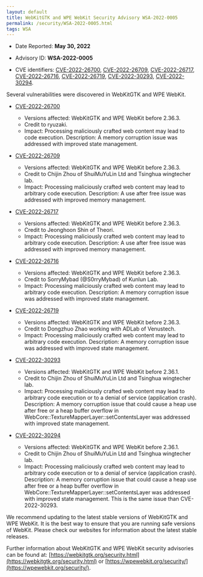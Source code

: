 ```yaml
---
layout: default
title: WebKitGTK and WPE WebKit Security Advisory WSA-2022-0005
permalink: /security/WSA-2022-0005.html
tags: WSA
---
```


* Date Reported: **May 30, 2022**

* Advisory ID: **WSA-2022-0005**

* CVE identifiers: [CVE-2022-26700](#CVE-2022-26700), [CVE-2022-26709](#CVE-2022-26709),
  [CVE-2022-26717](#CVE-2022-26717), [CVE-2022-26716](#CVE-2022-26716),
  [CVE-2022-26719](#CVE-2022-26719), [CVE-2022-30293](#CVE-2022-30293),
  [CVE-2022-30294](#CVE-2022-30294).


Several vulnerabilities were discovered in WebKitGTK and WPE WebKit.

* <a name="CVE-2022-26700" href="https://cve.mitre.org/cgi-bin/cvename.cgi?name=CVE-2022-26700">CVE-2022-26700</a>
  * Versions affected: WebKitGTK and WPE WebKit before 2.36.3.
  * Credit to ryuzaki.
  * Impact: Processing maliciously crafted web content may lead to code
    execution. Description: A memory corruption issue was addressed with
    improved state management.

* <a name="CVE-2022-26709" href="https://cve.mitre.org/cgi-bin/cvename.cgi?name=CVE-2022-26709">CVE-2022-26709</a>
  * Versions affected: WebKitGTK and WPE WebKit before 2.36.3.
  * Credit to Chijin Zhou of ShuiMuYuLin Ltd and Tsinghua wingtecher
    lab.
  * Impact: Processing maliciously crafted web content may lead to
    arbitrary code execution. Description: A use after free issue was
    addressed with improved memory management.

* <a name="CVE-2022-26717" href="https://cve.mitre.org/cgi-bin/cvename.cgi?name=CVE-2022-26717">CVE-2022-26717</a>
  * Versions affected: WebKitGTK and WPE WebKit before 2.36.3.
  * Credit to Jeonghoon Shin of Theori.
  * Impact: Processing maliciously crafted web content may lead to
    arbitrary code execution. Description: A use after free issue was
    addressed with improved memory management.

* <a name="CVE-2022-26716" href="https://cve.mitre.org/cgi-bin/cvename.cgi?name=CVE-2022-26716">CVE-2022-26716</a>
  * Versions affected: WebKitGTK and WPE WebKit before 2.36.3.
  * Credit to SorryMybad (@S0rryMybad) of Kunlun Lab.
  * Impact: Processing maliciously crafted web content may lead to
    arbitrary code execution. Description: A memory corruption issue was
    addressed with improved state management.

* <a name="CVE-2022-26719" href="https://cve.mitre.org/cgi-bin/cvename.cgi?name=CVE-2022-26719">CVE-2022-26719</a>
  * Versions affected: WebKitGTK and WPE WebKit before 2.36.3.
  * Credit to Dongzhuo Zhao working with ADLab of Venustech.
  * Impact: Processing maliciously crafted web content may lead to
    arbitrary code execution. Description: A memory corruption issue was
    addressed with improved state management.

* <a name="CVE-2022-30293" href="https://cve.mitre.org/cgi-bin/cvename.cgi?name=CVE-2022-30293">CVE-2022-30293</a>
  * Versions affected: WebKitGTK and WPE WebKit before 2.36.1.
  * Credit to Chijin Zhou of ShuiMuYuLin Ltd and Tsinghua wingtecher
    lab.
  * Impact: Processing maliciously crafted web content may lead to
    arbitrary code execution or to a denial of service (application
    crash). Description: A memory corruption issue that could cause a
    heap use after free or a heap buffer overflow in
    WebCore::TextureMapperLayer::setContentsLayer was addressed with
    improved state management.

* <a name="CVE-2022-30294" href="https://cve.mitre.org/cgi-bin/cvename.cgi?name=CVE-2022-30294">CVE-2022-30294</a>
  * Versions affected: WebKitGTK and WPE WebKit before 2.36.1.
  * Credit to Chijin Zhou of ShuiMuYuLin Ltd and Tsinghua wingtecher
    lab.
  * Impact: Processing maliciously crafted web content may lead to
    arbitrary code execution or to a denial of service (application
    crash). Description: A memory corruption issue that could cause a
    heap use after free or a heap buffer overflow in
    WebCore::TextureMapperLayer::setContentsLayer was addressed with
    improved state management. This is the same issue than
    CVE-2022-30293.


We recommend updating to the latest stable versions of WebKitGTK and WPE
WebKit. It is the best way to ensure that you are running safe versions
of WebKit. Please check our websites for information about the latest
stable releases.

Further information about WebKitGTK and WPE WebKit security advisories can be found at:
[https://webkitgtk.org/security.html](https://webkitgtk.org/security.html) or [https://wpewebkit.org/security/](https://wpewebkit.org/security/).
